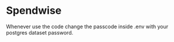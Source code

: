 # Spendwise

Whenever use the code change the passcode inside .env with your postgres dataset password.
